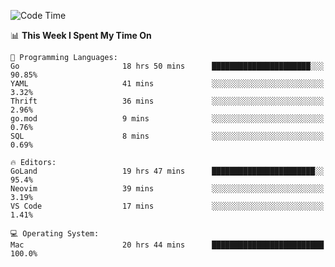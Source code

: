 <!--START_SECTION:waka-->
![Code Time](http://img.shields.io/badge/Code%20Time-118%20hrs%204%20mins-blue)

📊 **This Week I Spent My Time On** 

```text
💬 Programming Languages: 
Go                       18 hrs 50 mins      ██████████████████████░░░   90.85% 
YAML                     41 mins             ░░░░░░░░░░░░░░░░░░░░░░░░░   3.32% 
Thrift                   36 mins             ░░░░░░░░░░░░░░░░░░░░░░░░░   2.96% 
go.mod                   9 mins              ░░░░░░░░░░░░░░░░░░░░░░░░░   0.76% 
SQL                      8 mins              ░░░░░░░░░░░░░░░░░░░░░░░░░   0.69%

🔥 Editors: 
GoLand                   19 hrs 47 mins      ███████████████████████░░   95.4% 
Neovim                   39 mins             ░░░░░░░░░░░░░░░░░░░░░░░░░   3.19% 
VS Code                  17 mins             ░░░░░░░░░░░░░░░░░░░░░░░░░   1.41%

💻 Operating System: 
Mac                      20 hrs 44 mins      █████████████████████████   100.0%

```


<!--END_SECTION:waka-->